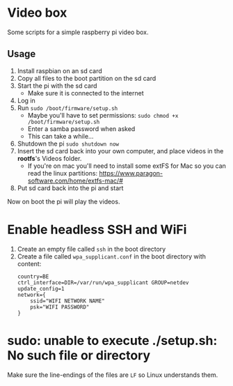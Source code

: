 # Video box

Some scripts for a simple raspberry pi video box.

## Usage

1. Install raspbian on an sd card
2. Copy all files to the boot partition on the sd card
3. Start the pi with the sd card
   - Make sure it is connected to the internet
4. Log in
5. Run `sudo /boot/firmware/setup.sh`
   - Maybe you'll have to set permissions: `sudo chmod +x /boot/firmware/setup.sh`
   - Enter a samba password when asked
   - This can take a while...
6. Shutdown the pi `sudo shutdown now`
7. Insert the sd card back into your own computer, and place videos in the **rootfs**'s Videos folder.
   - If you're on mac you'll need to install some extFS for Mac so you can read the linux partitions: https://www.paragon-software.com/home/extfs-mac/#
8. Put sd card back into the pi and start

Now on boot the pi will play the videos.

# Enable headless SSH and WiFi

1. Create an empty file called `ssh` in the boot directory
2. Create a file called `wpa_supplicant.conf` in the boot directory with content:
   ```
   country=BE
   ctrl_interface=DIR=/var/run/wpa_supplicant GROUP=netdev
   update_config=1
   network={
       ssid="WIFI NETWORK NAME"
       psk="WIFI PASSWORD"
   }
   ```

# sudo: unable to execute ./setup.sh: No such file or directory

Make sure the line-endings of the files are `LF` so Linux understands them.
